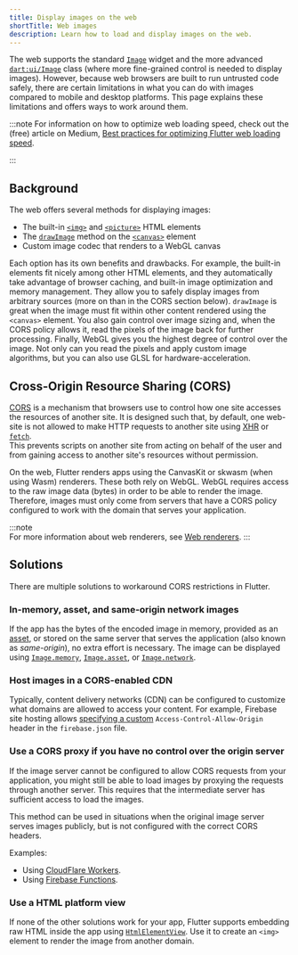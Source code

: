 ```yaml
---
title: Display images on the web
shortTitle: Web images
description: Learn how to load and display images on the web.
---
```


The web supports the standard [`Image`][] widget and the more 
advanced [`dart:ui/Image`][] class (where more fine-grained control 
is needed to display images).
However, because web browsers are built to run untrusted code safely,
there are certain limitations in what you can do with images compared
to mobile and desktop platforms. This page explains these limitations
and offers ways to work around them.

[`Image`]: {{site.api}}/flutter/widgets/Image-class.html
[`dart:ui/Image`]: {{site.api}}/flutter/dart-ui/Image-class.html

:::note
For information on how to optimize web loading speed,
check out the (free) article on Medium,
[Best practices for optimizing Flutter web loading speed][article].

[article]: {{site.flutter-medium}}/best-practices-for-optimizing-flutter-web-loading-speed-7cc0df14ce5c
:::

## Background

The web offers several methods for displaying images:

- The built-in [`<img>`][] and [`<picture>`][] HTML elements
- The [`drawImage`][] method on the [`<canvas>`][] element
- Custom image codec that renders to a WebGL canvas

Each option has its own benefits and drawbacks.
For example, the built-in elements fit nicely among
other HTML elements, and they automatically take
advantage of browser caching, and built-in image
optimization and memory management.
They allow you to safely display images from arbitrary sources
(more on than in the CORS section below).
`drawImage` is great when the image must fit within
other content rendered using the `<canvas>` element.
You also gain control over image sizing and,
when the CORS policy allows it, read the pixels
of the image back for further processing.
Finally, WebGL gives you the highest degree of
control over the image. Not only can you read the pixels and
apply custom image algorithms, but you can also use GLSL for
hardware-acceleration.

[`<img>`]: https://developer.mozilla.org/docs/Web/HTML/Element/img
[`<picture>`]: https://developer.mozilla.org/docs/Web/HTML/Element/picture
[`drawImage`]: https://developer.mozilla.org/docs/Web/API/CanvasRenderingContext2D/drawImage
[`<canvas>`]: https://developer.mozilla.org/docs/Web/HTML/Element/canvas

## Cross-Origin Resource Sharing (CORS)

[CORS][] is a mechanism that browsers use to control how
one site accesses the resources of another site. It is
designed such that, by default, one web-site is not
allowed to make HTTP requests to another site using
[XHR][] or [`fetch`][].  
This prevents scripts on another site from acting on
behalf of the user and from gaining access to another
site's resources without permission.

On the web, Flutter renders apps using the CanvasKit
or skwasm (when using Wasm) renderers. These both rely
on WebGL. WebGL requires access to the raw image data
(bytes) in order to be able to render the image.
Therefore, images must only come from servers that
have a CORS policy configured to work with the domain
that serves your application.

:::note   
For more information about web renderers, see
[Web renderers][].
:::

[CORS]: https://developer.mozilla.org/docs/Web/HTTP/CORS
[XHR]: https://developer.mozilla.org/docs/Web/API/XMLHttpRequest
[`fetch`]: https://developer.mozilla.org/docs/Web/API/Fetch_API/Using_Fetch
[Web renderers]: /platform-integration/web/renderers

## Solutions

There are multiple solutions to workaround CORS restrictions
in Flutter.

### In-memory, asset, and same-origin network images

If the app has the bytes of the encoded image in memory,
provided as an [asset][], or stored on the
same server that serves the application
(also known as _same-origin_), no extra effort is necessary.
The image can be displayed using
[`Image.memory`][], [`Image.asset`][], or [`Image.network`][].

[asset]: /ui/assets/assets-and-images
[`Image.memory`]: {{site.api}}/flutter/widgets/Image/Image.memory.html
[`Image.asset`]: {{site.api}}/flutter/widgets/Image/Image.asset.html
[`Image.network`]: {{site.api}}/flutter/widgets/Image/Image.network.html

### Host images in a CORS-enabled CDN

Typically, content delivery networks (CDN)
can be configured to customize what domains
are allowed to access your content.
For example, Firebase site hosting allows
[specifying a custom][custom-header] `Access-Control-Allow-Origin`
header in the `firebase.json` file.

[custom-header]: {{site.firebase}}/docs/hosting/full-config#headers

### Use a CORS proxy if you have no control over the origin server

If the image server cannot be configured to allow CORS
requests from your application,
you might still be able to load images by proxying
the requests through another server. This requires that the
intermediate server has sufficient access to load the images.

This method can be used in situations when the original
image server serves images publicly,
but is not configured with the correct CORS headers.

Examples:

* Using [CloudFlare Workers][].
* Using [Firebase Functions][].

[CloudFlare Workers]: https://developers.cloudflare.com/workers/examples/cors-header-proxy
[Firebase Functions]: {{site.github}}/7kfpun/cors-proxy

### Use a HTML platform view

If none of the other solutions work for your app, Flutter
supports embedding raw HTML inside the app using
[`HtmlElementView`][].  Use it to create an `<img>`
element to render the image from another domain.

[`HtmlElementView`]: {{site.api}}/flutter/widgets/HtmlElementView-class.html
